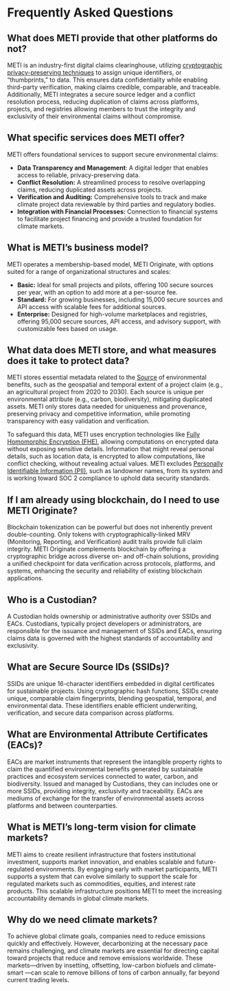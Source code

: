 # Frequently Asked Questions

## **What does METI provide that other platforms do not?**

METI is an industry-first digital claims clearinghouse, utilizing [cryptographic privacy-preserving techniques](https://csrc.nist.gov/Presentations/2023/stppa6-iso-iec-fhe) to assign unique identifiers, or “thumbprints,” to data. This ensures data confidentiality while enabling third-party verification, making claims credible, comparable, and traceable. Additionally, METI integrates a secure source ledger and a conflict resolution process, reducing duplication of claims across platforms, projects, and registries allowing members to trust the integrity and exclusivity of their environmental claims without compromise.

## What specific services does METI offer?

METI offers foundational services to support secure environmental claims:

* **Data Transparency and Management**: A digital ledger that enables access to reliable, privacy-preserving data.
* **Conflict Resolution:** A streamlined process to resolve overlapping claims, reducing duplicated assets across projects.
* **Verification and Auditing:** Comprehensive tools to track and make climate project data reviewable by third parties and regulatory bodies.
* **Integration with Financial Processes:** Connection to financial systems to facilitate project financing and provide a trusted foundation for climate markets​.

## **What is METI’s business model?**

METI operates a membership-based model, METI Originate, with options suited for a range of organizational structures and scales:

* **Basic:** Ideal for small projects and pilots, offering 100 secure sources per year, with an option to add more at a per-source fee.
* **Standard:** For growing businesses, including 15,000 secure sources and API access with scalable fees for additional sources.
* **Enterprise:** Designed for high-volume marketplaces and registries, offering 95,000 secure sources, API access, and advisory support, with customizable fees based on usage​.&#x20;

## What data does METI store, and what measures does it take to protect data?

METI stores essential metadata related to the [Source](meti-originate-fact-sheet.md#what-are-secure-source-ids-ssids) of environmental benefits, such as the geospatial and temporal extent of a project claim (e.g., an agricultural project from 2020 to 2030). Each source is unique per environmental attribute (e.g., carbon, biodiversity), mitigating duplicated assets. METI only stores data needed for uniqueness and provenance, preserving privacy and competitive information, while promoting transparency with easy validation and verification.&#x20;

To safeguard this data, METI uses encryption technologies like [Fully Homomorphic Encryption (FHE)](https://csrc.nist.gov/Presentations/2023/stppa6-iso-iec-fhe), allowing computations on encrypted data without exposing sensitive details. Information that might reveal personal details, such as location data, is encrypted to allow computations, like conflict checking, without revealing actual values. METI excludes [Personally Identifiable Information (PII)](https://www.nrcs.usda.gov/sites/default/files/2022-10/Safeguarding\_PII\_Fact\_Sheet\_Fillable\_1\_3\_22.pdf), such as landowner names, from its system and is working toward SOC 2 compliance to uphold data security standards​.

## If I am already using blockchain, do I need to use METI Originate?

Blockchain tokenization can be powerful but does not inherently prevent double-counting. Only tokens with cryptographically-linked MRV (Monitoring, Reporting, and Verification) audit trails provide full claim integrity. METI Originate complements blockchain by offering a cryptographic bridge across diverse on- and off-chain solutions, providing a unified checkpoint for data verification across protocols, platforms, and systems, enhancing the security and reliability of existing blockchain applications​.

## Who is a Custodian?

A Custodian holds ownership or administrative authority over SSIDs and EACs. Custodians, typically project developers or administrators, are responsible for the issuance and management of SSIDs and EACs, ensuring claims data is governed with the highest standards of accountability and exclusivity.

## What are Secure Source IDs (SSIDs)?

SSIDs are unique 16-character identifiers embedded in digital certificates for sustainable projects. Using cryptographic hash functions, SSIDs create unique, comparable claim fingerprints, blending geospatial, temporal, and environmental data. These identifiers enable efficient underwriting, verification, and secure data comparison across platforms​.

## What are Environmental Attribute Certificates (EACs)?

EACs are market instruments that represent the intangible property rights to claim the quantified environmental benefits generated by sustainable practices and ecosystem services connected to water, carbon, and biodiversity. Issued and managed by Custodians, they can includes one or more SSIDs, providing integrity, exclusivity and traceability. EACs are mediums of exchange for the transfer of environmental assets across platforms and between counterparties.

## What is METI’s long-term vision for climate markets?

METI aims to create resilient infrastructure that fosters institutional investment, supports market innovation, and enables scalable and future-regulated environments. By engaging early with market participants, METI supports a system that can evolve similarly to support  the scale for regulated markets such as commodities, equities, and interest rate products. This scalable infrastructure positions METI to meet the increasing accountability demands in global climate markets.

## Why do we need climate markets?

To achieve global climate goals, companies need to reduce emissions quickly and effectively. However, decarbonizing at the necessary pace remains challenging, and climate markets are essential for directing capital toward projects that reduce and remove emissions worldwide. These markets—driven by insetting, offsetting, low-carbon biofuels and climate-smart —can scale to remove billions of tons of carbon annually, far beyond current trading levels.&#x20;
